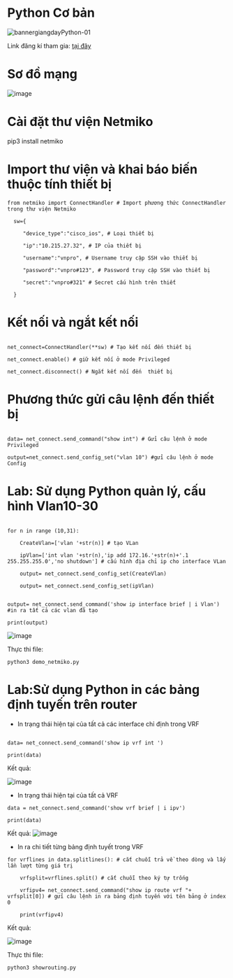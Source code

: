 # Python Cơ bản
![bannergiangdayPython-01](https://user-images.githubusercontent.com/129259654/230593624-41fdd224-f834-48ad-bd2f-247cef11868a.jpg)

Link đăng kí tham gia: [tại đây](https://docs.google.com/forms/d/e/1FAIpQLSeJPTaFc8x4RqA6Kwc2-AUMopM1hJetPzlswxABluLZi-_bug/viewform?usp=share_link)

# Sơ đồ mạng

![image](https://user-images.githubusercontent.com/129259654/231654866-dbef501a-df78-4ff6-b94d-1c2aa52e8386.png)

# Cài đặt thư viện Netmiko

pip3 install netmiko

# Import thư viện và khai báo biến thuộc tính thiết bị

```
from netmiko import ConnectHandler # Import phương thức ConnectHandler trong thư viện Netmiko

  sw={

     "device_type":"cisco_ios", # Loại thiết bị
    
     "ip":"10.215.27.32", # IP của thiết bị
    
     "username":"vnpro", # Username truy cập SSH vào thiết bị
    
     "password":"vnpro#123", # Password truy cập SSH vào thiết bị
    
     "secret":"vnpro#321" # Secret cấu hình trên thiết 
      
  } 
```

# Kết nối và ngắt kết nối
```

net_connect=ConnectHandler(**sw) # Tạo kết nối đến thiết bị

net_connect.enable() # giữ kết nối ở mode Privileged

net_connect.disconnect() # Ngắt kết nối đến  thiết bị
```

# Phương thức gửi câu lệnh đến thiết bị
```

data= net_connect.send_command("show int") # Gửi câu lệnh ở mode Privileged

output=net_connect.send_config_set("vlan 10") #gửi câu lệnh ở mode Config
```

# Lab: Sử dụng Python quản lý, cấu hình Vlan10-30
```

for n in range (10,31):

    CreateVlan=['vlan '+str(n)] # tạo VLan
    
    ipVlan=['int vlan '+str(n),'ip add 172.16.'+str(n)+'.1 255.255.255.0','no shutdown'] # cấu hình địa chỉ ip cho interface VLan
    
    output= net_connect.send_config_set(CreateVlan) 
    
    output= net_connect.send_config_set(ipVlan)
    
    
output= net_connect.send_command('show ip interface brief | i Vlan') #in ra tất cả các vlan đã tạo

print(output)
```
![image](https://user-images.githubusercontent.com/129259654/231666121-9e4b48cb-2e85-4501-bbaa-1a951b808c49.png)


Thực thi file:

```
python3 demo_netmiko.py
```

# Lab:Sử dụng Python in các bảng định tuyến trên router
- In trạng thái hiện tại của tất cả các interface chỉ định trong VRF
```

data= net_connect.send_command('show ip vrf int ')

print(data)
```
Kết quả:

![image](https://user-images.githubusercontent.com/129259654/231663865-a67f1e09-3e64-4d7c-93e5-4a986efc3e3e.png)

- In trạng thái hiện tại của tất cả VRF
```
data = net_connect.send_command('show vrf brief | i ipv')

print(data)
```
Kết quả:
![image](https://user-images.githubusercontent.com/129259654/231664023-d7d216f5-4d13-4cbd-bfb2-c741858a2e23.png)

- In ra chi tiết từng bảng định tuyết trong VRF

```
for vrflines in data.splitlines(): # cắt chuỗi trả về theo dòng và lấy lần lượt từng giá trị

    vrfsplit=vrflines.split() # cắt chuỗi theo ký tự trống
    
    vrfipv4= net_connect.send_command("show ip route vrf "+ vrfsplit[0]) # gửi câu lệnh in ra bảng định tuyến với tên bảng ở index 0
    
    print(vrfipv4)
```  
Kết quả:

 ![image](https://user-images.githubusercontent.com/129259654/231664697-2e0e2afb-cfa9-48cc-8eff-8512644b9971.png)

Thực thi file:
```
python3 showrouting.py
```
